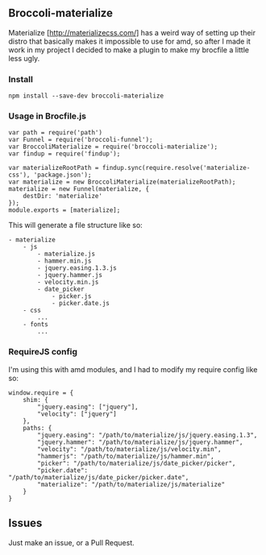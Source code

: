 Broccoli-materialize
---

Materialize [http://materializecss.com/] has a weird way of setting up their distro that basically makes it impossible to use for amd, so after I made it work in my project I decided to make a plugin to make my brocfile a little less ugly.

### Install
`npm install --save-dev broccoli-materialize`

### Usage in Brocfile.js
```
var path = require('path')
var Funnel = require('broccoli-funnel');
var BroccoliMaterialize = require('broccoli-materialize');
var findup = require('findup');

var materializeRootPath = findup.sync(require.resolve('materialize-css'), 'package.json');
var materialize = new BroccoliMaterialize(materializeRootPath);
materialize = new Funnel(materialize, {
    destDir: 'materialize'
});
module.exports = [materialize];
```

This will generate a file structure like so:
```
- materialize
    - js
        - materialize.js
        - hammer.min.js
        - jquery.easing.1.3.js
        - jquery.hammer.js
        - velocity.min.js
        - date_picker
            - picker.js
            - picker.date.js
    - css
        ...
    - fonts
        ...
```

### RequireJS config
I'm using this with amd modules, and I had to modify my require config like so:
```
window.require = {
    shim: {
        "jquery.easing": ["jquery"],
        "velocity": ["jquery"]
    },
    paths: {
        "jquery.easing": "/path/to/materialize/js/jquery.easing.1.3",
        "jquery.hammer": "/path/to/materialize/js/jquery.hammer",
        "velocity": "/path/to/materialize/js/velocity.min",
        "hammerjs": "/path/to/materialize/js/hammer.min",
        "picker": "/path/to/materialize/js/date_picker/picker",
        "picker.date": "/path/to/materialize/js/date_picker/picker.date",
        "materialize": "/path/to/materialize/js/materialize"
    }
}
```

Issues
---

Just make an issue, or a Pull Request.
